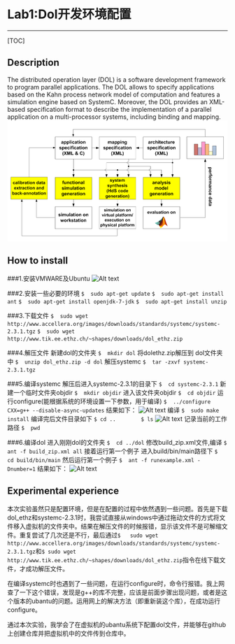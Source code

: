 # Lab1:Dol开发环境配置



-------------------

[TOC]

## Description


The distributed operation layer (DOL) is a software development framework to program parallel applications. The DOL allows to specify applications based on the Kahn process network model of computation and features a simulation engine based on SystemC. Moreover, the DOL provides an XML-based specification format to describe the implementation of a parallel application on a multi-processor systems, including binding and mapping.
![Alt text](./图片1.png)


## How to install


###1.安装VMWARE及Ubuntu
![Alt text](./K_6C8MJ]UWOJ$C5K7KRS.png)

###2.安装一些必要的环境
`$	sudo apt-get update`
`$	sudo apt-get install ant`
`$ 	sudo apt-get install openjdk-7-jdk`
`$	sudo apt-get install unzip`

###3.下载文件
`$	sudo wget http://www.accellera.org/images/downloads/standards/systemc/systemc-2.3.1.tgz`
`$	sudo wget http://www.tik.ee.ethz.ch/~shapes/downloads/dol_ethz.zip`

###4.解压文件
新建dol的文件夹 
`$	mkdir dol`
将dolethz.zip解压到 dol文件夹中
`$	unzip dol_ethz.zip -d dol`
解压systemc
`$	tar -zxvf systemc-2.3.1.tgz`

###5.编译systemc
解压后进入systemc-2.3.1的目录下
`$	cd systemc-2.3.1`
新建一个临时文件夹objdir
`$	mkdir objdir`
进入该文件夹objdir
`$	cd objdir`
运行configure(能根据系统的环境设置一下参数，用于编译)
`$	../configure CXX=g++ --disable-async-updates`
结果如下：
![Alt text](./图片2.png)
编译
`$	sudo make install`
编译完后文件目录如下
`$ cd ..        $ ls`
![Alt text](./图片3.png)
记录当前的工作路径
`$	pwd`

###6.编译dol
进入刚刚dol的文件夹
`$	cd ../dol`
修改build_zip.xml文件,编译
`$	ant -f build_zip.xml all`
接着运行第一个例子
进入build/bin/main路径下
`$	cd build/bin/main`
然后运行第一个例子
`$	ant -f runexample.xml -Dnumber=1`
结果如下：
![Alt text](./图片4.png)


## Experimental experience


本次实验虽然只是配置环境，但是在配置的过程中依然遇到一些问题。首先是下载dol_ethz和systemc-2.3.1时，我尝试直接从windows中通过拖动文件的方式将文件移入虚拟机的文件夹中。结果在解压文件的时候报错，显示该文件不是可解缩文件。重复尝试了几次还是不行，最后通过`$	sudo wget http://www.accellera.org/images/downloads/standards/systemc/systemc-2.3.1.tgz`和`$	sudo wget http://www.tik.ee.ethz.ch/~shapes/downloads/dol_ethz.zip`指令在线下载文件，才成功解压文件。

在编译systemc时也遇到了一些问题，在运行configure时，命令行报错。我上网查了一下这个错误，发现是g++的库不完整，应该是前面步骤出现问题，或者是这个版本的ubantu的问题。运用网上的解决方法（即重新装这个库），在成功运行configure。

通过本次实验，我学会了在虚拟机的ubantu系统下配置dol文件，并能够在github上创建仓库并把虚拟机中的文件传到仓库中。
